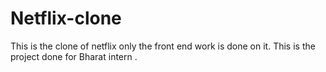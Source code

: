 # Netflix-clone
This is the clone of netflix only the front end work is done on it. This is the project done for Bharat intern .
